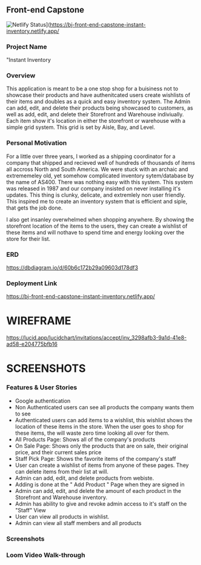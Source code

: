 
## Front-end Capstone
![Netlify Status](https://api.netlify.com/api/v1/badges/e9addd5f-4a90-4276-a9d4-5e8b5e21261d/deploy-status)](https://bj-front-end-capstone-instant-inventory.netlify.app/

### Project Name
"Instant Inventory
### Overview
This application is meant to be a one stop shop for a buisiness not to showcase their products and have authenitcated users create wishlists of their items and doubles as a quick and easy inventory system. The Admin can add, edit, and delete their products being showcased to customers, as well as add, edit, and delete their Storefront and Warehouse indiviually. Each item show it's location in either the storefront or warehouse with a simple grid system. This grid is set by Aisle, Bay, and Level. 
### Personal Motivation
For a little over three years, I worked as a shipping coordinator for a company that shipped and recieved well of hundreds of thousands of items all accross North and South America. We were stuck with an archaic and extrememeley old, yet somehow complicated inventory sytem/database by the name of AS400. There was nothing easy with this system. This system was released in 1987 and our company insisted on never installing it's updates. This thing is clunky, delicate, and extremlely non user friendly. 
This inspired me to create an inventory system that is efficient and siple, that gets the job done. 

I also get insanley overwhelmed when shopping anywhere. By showing the storefront location of the items to the users, they can create a wishlist of these items and will nothave to spend time and energy looking over the store for their list. 

### ERD
https://dbdiagram.io/d/60b6c172b29a09603d178df3
### Deployment Link
https://bj-front-end-capstone-instant-inventory.netlify.app/
# WIREFRAME 
https://lucid.app/lucidchart/invitations/accept/inv_3298afb3-9a1d-41e8-ad58-e204775bfb16

# SCREENSHOTS

### Features & User Stories
- Google authentication
- Non Authenticated users can see all products the company wants them to see
- Authenticated users can add items to a wishlist, this wishlist shows the location of these items in the store. When the user goes to shop for these items, the will waste zero time looking all over for them. 
- All Products Page: Shows all of the company's products
- On Sale Page: Shows only the products that are on sale, their original price, and their current sales price
- Staff Pick Page: Shows the favorite items of the company's staff
- User can create a wishlist of items from anyone of these pages. They can delete items from their list at will. 
- Admin can add, edit, and delete products from webiste. 
- Adding is done at the " Add Product " Page when they are signed in
- Admin can add, edit, and delete the amount of each product in the Storefront and Warehouse inventory.
- Admin has ability to give and revoke admin access to it's staff on the "Staff" View
- User can view all products in wishlist. 
- Admin can view all staff members and all products

### Screenshots

### Loom Video Walk-through
